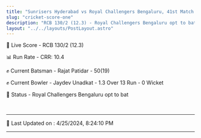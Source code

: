 ```yaml
---
title: "Sunrisers Hyderabad vs Royal Challengers Bengaluru, 41st Match - Live Cricket Score"
slug: "cricket-score-one"
description: "RCB 130/2 (12.3) - Royal Challengers Bengaluru opt to bat."
layout: "../../layouts/PostLayout.astro"
---
```


🔴 Live Score - RCB 130/2 (12.3)  

📊 Run Rate - CRR: 10.4  

✊ Current Batsman - Rajat Patidar - 50(19)  

✊ Current Bowler - Jaydev Unadkat - 1.3 Over 13 Run - 0 Wicket  

📑 Status - Royal Challengers Bengaluru opt to bat

<br />

***

📝 Last Updated on : 4/25/2024, 8:24:10 PM

***

